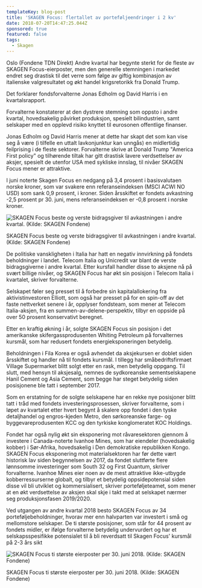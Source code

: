 ```yaml
---
templateKey: blog-post
title: 'SKAGEN Focus: flertallet av porteføljeendringer i 2 kv'
date: 2018-07-20T14:47:25.044Z
sponsored: true
featured: false
tags:
  - Skagen
---
```

Oslo (Fondene TDN Direkt) Andre kvartal har begynte sterkt for de fleste av SKAGEN Focus-eierposter, men den generelle stemningen i markedet endret seg drastisk til det verre som følge av giftig kombinasjon av italienske valgresultatet og økt handel krigsretorikk fra Donald Trump.



Det forklarer fondsforvalterne Jonas Edholm og David Harris i en kvartalsrapport.



Forvalterne konstaterer at den dystrere stemning som oppsto i andre kvartal, hovedsakelig påvirket produksjon, spesielt bilindustrien, samt selskaper med en opplevd risiko knyttet til eurosonen offentlige finanser.



Jonas Edholm og David Harris mener at dette har skapt det som kan vise seg å være (i tilfelle en uttalt lavkonjunktur kan unngås) en midlertidig feilprising i de fleste sektorer. Forvalterne skrive at Donald Trump "America First policy" og tilhørende tiltak har gitt drastisk lavere verdsettelser av aksjer, spesielt de utenfor USA med sykliske innslag, til nivåer SKAGEN Focus mener er attraktive.



I juni noterte Skagen Focus en nedgang på 3,4 prosent i basisvalutaen norske kroner, som var svakere enn referanseindeksen (MSCI ACWI NO USD) som sank 0,9 prosent, i kroner. Siden årsskiftet er fondets avkastning -2,5 prosent pr 30. juni, mens referanseindeksen er -0,8 prosent i norske kroner.

![SKAGEN Focus beste og verste bidragsgiver til avkastningen i andre kvartal. (Kilde: SKAGEN Fondene)](/img/127.png)

<span class="image-caption">SKAGEN Focus beste og verste bidragsgiver til avkastningen i andre kvartal. (Kilde: SKAGEN Fondene)</span>

De politiske vanskligheten i Italia har hatt en negativ innvirkning på fondets beholdninger i landet. Telecom Italia og Unicredit var blant de verste bidragsgiverne i andre kvartal. Etter kursfall handler disse to aksjene nå på svært billige nivåer, og SKAGEN Focus har økt sin posisjon i Telecom Italia i kvartalet, skriver forvalterne.



Selskapet føler seg presset til å forbedre sin kapitalallokering fra aktivistinvestoren Elliott, som også har presset på for en spin-off av det faste nettverket senere i år, opplyser fondsteam, som mener at Telecom Italia-aksjen, fra en summen-av-delene-perspektiv, tilbyr en oppside på over 50 prosent konservativt beregnet.



Etter en kraftig økning i år, solgte SKAGEN Focus sin posisjon i det amerikanske skifergassprodusenten Whiting Petroleum på forvalternes kursmål, som har redusert fondets energieksponeringen betydelig.



Beholdningen i Fila Korea er også avhendet da aksjekursen er doblet siden årsskiftet og handler nå til fondets kursmål. I tillegg har småbedriftsfirmaet Village Supermarket blitt solgt etter en rask, men betydelig oppgang. Til slutt, med hensyn til aksjesalg, nemnes de sydkoreanske sementselskapene Hanil Cement og Asia Cement, som begge har steget betydelig siden posisjonene ble tatt i september 2017.



Som en erstatning for de solgte selskapene har en rekke nye posisjoner blitt tatt i tråd med fondets investeringsprosessen, skriver forvalterne, som i løpet av kvartalet etter hvert begynt å skalere opp fondet i den tyske detaljhandel og engros-kjeden Metro, den sørkoreanske farge- og byggevareprodusenten KCC og den tyrkiske konglomeratet KOC Holdings.



Fondet har også nylig økt sin eksponering mot råvaresektoren gjennom å investere i Canada-noterte Ivanhoe Mines, som har eiendeler (hovedsakelig kobber) i Sør-Afrika, hovedsakelig i Den demokratiske republikken Kongo. SKAGEN Focus eksponering mot materialsektoren har før dette vært historisk lav siden begynnelsen av 2017, da fondet sluttførte flere lønnsomme investeringer som South 32 og First Quantum, skriver forvalterne. Ivanhoe Mines eier noen av de mest attraktive ikke-utbygde kobberressurserne globalt, og tilbyr et betydelig oppsidepotensial siden disse vil bli utviklet og kommersialisert, skriver porteføljeteamet, som mener at en økt verdsettelse av aksjen skal skje i takt med at selskapet nærmer seg produksjonsfasen 2019/2020.



Ved utgangen av andre kvartal 2018 besto SKAGEN Focus av 34 porteføljebeholdninger, hvorav mer enn halvparten var investert i små og mellomstore selskaper. De ti største posisjoner, som står for 44 prosent av fondets midler, er ifølge forvalterne betydelig undervurdert og har et selskapsspesifikke potensialet til å bli reverdsatt til Skagen Focus' kursmål på 2-3 års sikt

![SKAGEN Focus ti største eierposter per 30. juni 2018. (Kilde: SKAGEN Fondene)](/img/128.png)

<span class="image-caption">SKAGEN Focus ti største eierposter per 30. juni 2018. (Kilde: SKAGEN Fondene)</span>
